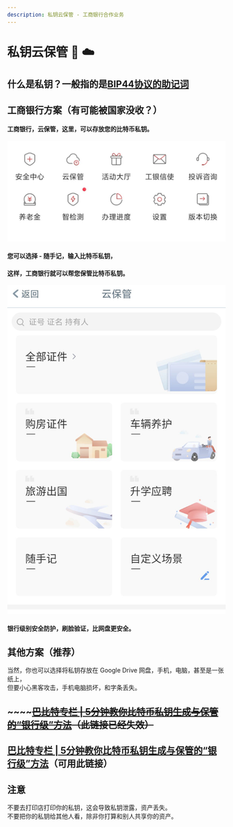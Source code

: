 ```yaml
---
description: 私钥云保管 - 工商银行合作业务
---
```


# 私钥云保管 🔑 ☁️

## 什么是私钥？一般指的是[BIP44协议的助记词](https://learnblockchain.cn/2018/09/28/hdwallet/)

## 工商银行方案（有可能被国家没收？）

#### 工商银行，云保管，这里，可以存放您的比特币私钥。

![](<../../.gitbook/assets/image (22).png>)

#### 您可以选择 - 随手记，输入比特币私钥，

#### 这样，工商银行就可以帮您保管比特币私钥。&#x20;

![](<../../.gitbook/assets/image (20).png>)

#### 银行级别安全防护，刷脸验证，比网盘更安全。

## 其他方案（推荐）

当然，你也可以选择将私钥存放在 Google Drive 网盘，手机，电脑，甚至是一张纸上，\
但要小心黑客攻击，手机电脑损坏，和字条丢失。

## ~~~~[~~巴比特专栏 | 5分钟教你比特币私钥生成与保管的“银行级”方法~~](https://www.8btc.com/article/6598127)~~（此链接已经失效）~~

## [巴比特专栏 | 5分钟教你比特币私钥生成与保管的“银行级”方法](https://www.defidaonews.com/article/6598127)（可用此链接）

## 注意

不要去打印店打印你的私钥，这会导致私钥泄露，资产丢失。\
不要把你的私钥给其他人看，除非你打算和别人共享你的资产。
